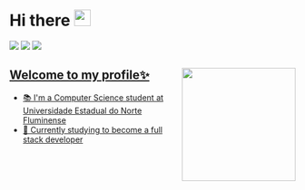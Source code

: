  # Hi there <img src="https://github.com/TheDudeThatCode/TheDudeThatCode/blob/master/Assets/Hi.gif" width="29px" height="29px">


<p>
  <a href="https://www.instagram.com/kethlynsara/" target="_blank"><img src="https://img.shields.io/badge/-Instagram-%23E4405F?style=for-the-badge&logo=instagram&logoColor=white" target="_blank"></a>
 <a href="https://www.linkedin.com/in/kethlyn-sara-0550631b3/" target="_blank"><img src="https://img.shields.io/badge/-LinkedIn-%230077B5?style=for-the-badge&logo=linkedin&logoColor=white" target="_blank"></a><!--
6
**JuliannaRkg544/JuliannaRkg544** is a ✨ _special_ ✨ repository because its `README.md` (this file) appears on your GitHub profile.
7
​
8
Here are some ideas to get you started:
9
​
10
- 🔭 I’m currently working on ...
11
- 🌱 I’m currently learning ...
12
- 👯 I’m looking to collaborate on ...
13
- 🤔 I’m looking for help with ...
14
- 💬 Ask me about ...
15
- 📫 How to reach me: ...
16
- 😄 Pronouns: ...
17
- ⚡ Fun fact: ...
18
-->
 <a href="mailto:kethlynsaraa@gmail.com"><img src="https://img.shields.io/badge/Gmail-D14836?style=for-the-badge&logo=gmail&logoColor=white" target="blank"></ a>
</p>

<img src="https://media2.giphy.com/media/sxOhzsn0DUXR3PvbxD/giphy.gif" align="right" width="200px"> 
  
## Welcome to my profile✨
  - 📚  I'm a Computer Science student at Universidade Estadual do Norte Fluminense
  - 🌱 Currently studying to become a full stack developer
  
  
 
